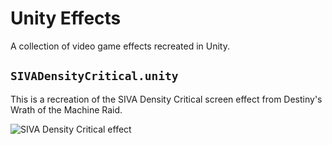 # Unity Effects
A collection of video game effects recreated in Unity.

## `SIVADensityCritical.unity`

This is a recreation of the SIVA Density Critical screen effect from Destiny's Wrath of the Machine Raid.

![SIVA Density Critical effect](previews/SIVADensityCritical.gif)